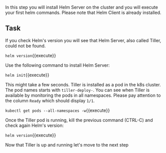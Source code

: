 In this step you will install Helm Server on the cluster and you will execute your first helm commands. Please note that Helm Client is already installed.

## Task

If you check Helm's version you will see that Helm Server, also called Tiller, could not be found.

`helm version`{{execute}}

Use the following command to install Helm Server:

`helm init`{{execute}}

This might take a few seconds. Tiller is installed as a pod in the k8s cluster. The pod names starts with `tiller-deploy-`. You can see when Tiller is available by monitoring the pods in all namespaces. Please pay attention to the column `Ready` which should display `1/1`.

`kubectl get pods --all-namespaces -w`{{execute}}

Once the Tiller pod is running, kill the previous command (CTRL-C) and check again Helm's version: 

`helm version`{{execute}}

Now that Tiller is up and running let's move to the next step